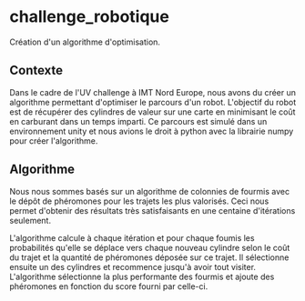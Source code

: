 # challenge_robotique

Création d'un algorithme d'optimisation.

## Contexte 

Dans le cadre de l'UV challenge à IMT Nord Europe, nous avons du créer un algorithme permettant d'optimiser le parcours d'un robot.
L'objectif du robot est de récupérer des cylindres de valeur sur une carte en minimisant le coût en carburant dans un temps imparti.
Ce parcours est simulé dans un environnement unity et nous avions le droit à python avec la librairie numpy pour créer l'algorithme.

## Algorithme

Nous nous sommes basés sur un algorithme de colonnies de fourmis avec le dépôt de phéromones pour les trajets les plus valorisés. 
Ceci nous permet d'obtenir des résultats très satisfaisants en une centaine d'itérations seulement. 

L'algorithme calcule à chaque itération et pour chaque foumis les probabilités qu'elle se déplace vers chaque nouveau cylindre selon le coût du trajet et la quantité de phéromones déposée sur ce trajet. 
Il sélectionne ensuite un des cylindres et recommence jusqu'à avoir tout visiter.
L'algorithme sélectionne la plus performante des fourmis et ajoute des phéromones en fonction du score fourni par celle-ci.